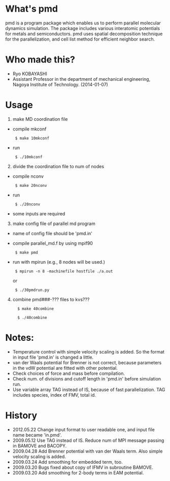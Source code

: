 # What's pmd
pmd is a program package which enables us to perform parallel molecular dynamics simulation.
The package includes various interatomic potentials for metals and semiconductors.
pmd uses spatial decomposition technique for the parallelization, and cell list method for efficient neighbor search.

# Who made this?
* Ryo KOBAYASHI
* Assistant Professor in the department of mechanical engineering, Nagoya Institute of Technology. (2014-01-07)


# Usage
1. make MD coordination file
  - compile mkconf

         $ make 10mkconf

  - run 

         $ ./10mkconf

2. divide the coordination file to num of nodes
  - compile nconv

         $ make 20nconv

  - run

         $ ./20nconv

  - some inputs are required

3. make config file of parallel md program
  - name of config file should be 'pmd.in'
  - compile parallel_md.f by using mpif90
 
         $ make pmd

  - run with mpirun (e.g., 8 nodes will be used.)

         $ mpirun -n 8 -machinefile hostfile ./a.out

    or

         $ ./30pmdrun.py

4. combine pmd###-??? files to kvs???

         $ make 40combine

         $ ./40combine



# Notes:
* Temperature control with simple velocity scaling is added.
  So the format in input file 'pmd.in' is changed a little.
* van der Waals potential for Brenner is not correct,
  because parameters in the vdW potential are fitted with other potential.
* Check choices of force and mass before compilation.
* Check num. of divisions and cutoff length in 'pmd.in' before simulation run.
* Use variable array TAG instead of IS, because of fast parallelization.
  TAG includes species, index of FMV, total id.


# History
* 2012.05.22  Change input format to user readable one,
            and input file name became 'in.pmd'.
* 2009.05.12  Use TAG instead of IS. 
            Reduce num of MPI message passing in BAMOVE and BACOPY.
* 2009.04.28  Add Brenner potential with van der Waals term.
            Also simple velocity scaling is added.
* 2009.03.24  Add smoothing for embedded term, too.
* 2009.03.20  Bugs fixed about copy of IFMV in subroutine BAMOVE.
* 2009.03.20  Add smoothing for 2-body terms in EAM potential.
